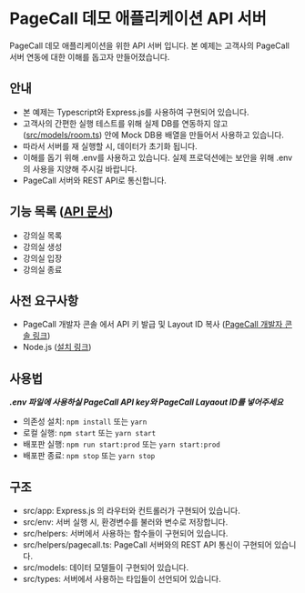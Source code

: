 # PageCall 데모 애플리케이션 API 서버

PageCall 데모 애플리케이션을 위한 API 서버 입니다. 본 예제는 고객사의 PageCall 서버 연동에 대한 이해를 돕고자 만들어졌습니다.

## 안내

- 본 예제는 Typescript와 Express.js를 사용하여 구현되어 있습니다.
- 고객사의 간편한 실행 테스트를 위해 실제 DB를 연동하지 않고 ([src/models/room.ts](./src/models/room.ts)) 안에 Mock DB용 배열을 만들어서 사용하고 있습니다.
- 따라서 서버를 재 실행할 시, 데이터가 초기화 됩니다.
- 이해를 돕기 위해 .env를 사용하고 있습니다. 실제 프로덕션에는 보안을 위해 .env의 사용을 지양해 주시길 바랍니다.
- PageCall 서버와 REST API로 통신합니다.

## 기능 목록 ([API 문서](API.md))

- 강의실 목록
- 강의실 생성
- 강의실 입장
- 강의실 종료

## 사전 요구사항

- PageCall 개발자 콘솔 에서 API 키 발급 및 Layout ID 복사 ([PageCall 개발자 콘솔 링크](https://console.pagecall.net/))
- Node.js ([설치 링크](https://nodejs.org/ko/download/))
  
## 사용법
***.env 파일에 사용하실 PageCall API key와 PageCall Layaout ID를 넣어주세요***
- 의존성 설치: ```npm install``` 또는 ```yarn```
- 로컬 실행: ```npm start``` 또는 ```yarn start```
- 배포판 실행: ```npm run start:prod``` 또는 ```yarn start:prod```
- 배포판 종료: ```npm stop``` 또는 ```yarn stop```

## 구조

- src/app: Express.js 의 라우터와 컨트롤러가 구현되어 있습니다.
- src/env: 서버 실행 시, 환경변수를 불러와 변수로 저장합니다.
- src/helpers: 서버에서 사용하는 함수들이 구현되어 있습니다.
- src/helpers/pagecall.ts: PageCall 서버와의 REST API 통신이 구현되어 있습니다.
- src/models: 데이터 모델들이 구현되어 있습니다.
- src/types: 서버에서 사용하는 타입들이 선언되어 있습니다.